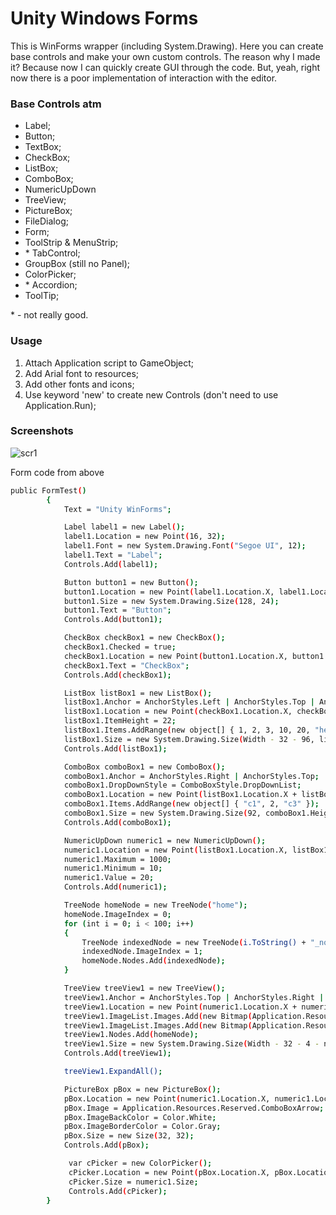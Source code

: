 # Unity Windows Forms

This is WinForms wrapper (including System.Drawing). Here you can create base controls and make your own custom controls. The reason why I made it? Because now I can quickly create GUI through the code. But, yeah, right now there is a poor implementation of interaction with the editor.

### Base Controls atm
- Label;
- Button;
- TextBox;
- CheckBox;
- ListBox;
- ComboBox;
- NumericUpDown
- TreeView;
- PictureBox;
- FileDialog;
- Form;
- ToolStrip & MenuStrip;
- \* TabControl;
- GroupBox (still no Panel);
- ColorPicker;
- \* Accordion;
- ToolTip;

\* - not really good.

### Usage

1. Attach Application script to GameObject;
2. Add Arial font to resources;
3. Add other fonts and icons; 
4. Use keyword 'new' to create new Controls (don't need to use Application.Run); 

### Screenshots
![scr1](http://i.imgur.com/LCQsFgv.png)

Form code from above
```sh
public FormTest()
        {
            Text = "Unity WinForms";

            Label label1 = new Label();
            label1.Location = new Point(16, 32);
            label1.Font = new System.Drawing.Font("Segoe UI", 12);
            label1.Text = "Label";
            Controls.Add(label1);

            Button button1 = new Button();
            button1.Location = new Point(label1.Location.X, label1.Location.Y + label1.Height + 4);
            button1.Size = new System.Drawing.Size(128, 24);
            button1.Text = "Button";
            Controls.Add(button1);

            CheckBox checkBox1 = new CheckBox();
            checkBox1.Checked = true;
            checkBox1.Location = new Point(button1.Location.X, button1.Location.Y + button1.Height + 4);
            checkBox1.Text = "CheckBox";
            Controls.Add(checkBox1);

            ListBox listBox1 = new ListBox();
            listBox1.Anchor = AnchorStyles.Left | AnchorStyles.Top | AnchorStyles.Right;
            listBox1.Location = new Point(checkBox1.Location.X, checkBox1.Location.Y + checkBox1.Height + 4);
            listBox1.ItemHeight = 22;
            listBox1.Items.AddRange(new object[] { 1, 2, 3, 10, 20, "hello world", this.ToString() });
            listBox1.Size = new System.Drawing.Size(Width - 32 - 96, listBox1.ItemHeight * 5 - 1);
            Controls.Add(listBox1);

            ComboBox comboBox1 = new ComboBox();
            comboBox1.Anchor = AnchorStyles.Right | AnchorStyles.Top;
            comboBox1.DropDownStyle = ComboBoxStyle.DropDownList;
            comboBox1.Location = new Point(listBox1.Location.X + listBox1.Width + 4, listBox1.Location.Y);
            comboBox1.Items.AddRange(new object[] { "c1", 2, "c3" });
            comboBox1.Size = new System.Drawing.Size(92, comboBox1.Height);
            Controls.Add(comboBox1);

            NumericUpDown numeric1 = new NumericUpDown();
            numeric1.Location = new Point(listBox1.Location.X, listBox1.Location.Y + listBox1.Height + 4);
            numeric1.Maximum = 1000;
            numeric1.Minimum = 10;
            numeric1.Value = 20;
            Controls.Add(numeric1);

            TreeNode homeNode = new TreeNode("home");
            homeNode.ImageIndex = 0;
            for (int i = 0; i < 100; i++)
            {
                TreeNode indexedNode = new TreeNode(i.ToString() + "_node");
                indexedNode.ImageIndex = 1;
                homeNode.Nodes.Add(indexedNode);
            }

            TreeView treeView1 = new TreeView();
            treeView1.Anchor = AnchorStyles.Top | AnchorStyles.Right | AnchorStyles.Left;
            treeView1.Location = new Point(numeric1.Location.X + numeric1.Width + 4, numeric1.Location.Y);
            treeView1.ImageList.Images.Add(new Bitmap(Application.Resources.Reserved.ArrowDown));
            treeView1.ImageList.Images.Add(new Bitmap(Application.Resources.Reserved.ArrowRight));
            treeView1.Nodes.Add(homeNode);
            treeView1.Size = new System.Drawing.Size(Width - 32 - 4 - numeric1.Width, 96);
            Controls.Add(treeView1);

            treeView1.ExpandAll();

            PictureBox pBox = new PictureBox();
            pBox.Location = new Point(numeric1.Location.X, numeric1.Location.Y + numeric1.Height + 4);
            pBox.Image = Application.Resources.Reserved.ComboBoxArrow;
            pBox.ImageBackColor = Color.White;
            pBox.ImageBorderColor = Color.Gray;
            pBox.Size = new Size(32, 32);
            Controls.Add(pBox);

             var cPicker = new ColorPicker();
             cPicker.Location = new Point(pBox.Location.X, pBox.Location.Y + pBox.Height + 4);
             cPicker.Size = numeric1.Size;
             Controls.Add(cPicker);
        }
```